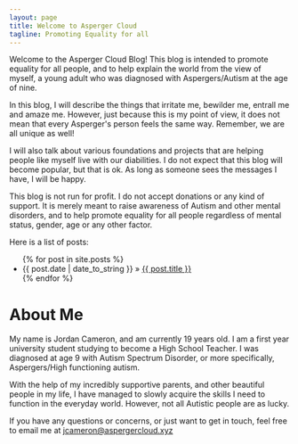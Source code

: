 ```yaml
---
layout: page
title: Welcome to Asperger Cloud
tagline: Promoting Equality for all
---
```

Welcome to the Asperger Cloud Blog!  This blog is intended to promote equality for all people, and to help explain the world from the view of myself, a young adult who was diagnosed with Aspergers/Autism at the age of nine.

In this blog, I will describe the things that irritate me, bewilder me, entrall me and amaze me.  However, just because this is my point of view, it does not mean that every Asperger's person feels the same way.  Remember, we are all unique as well!

I will also talk about various foundations and projects that are helping people like myself live with our diabilities.  I do not expect that this blog will become popular, but that is ok.  As long as someone sees the messages I have, I will be happy.

This blog is not run for profit.  I do not accept donations or any kind of support.  It is merely meant to raise awareness of Autism and other mental disorders, and to help promote equality for all people regardless of mental status, gender, age or any other factor.

Here is a list of posts:
<ul class="posts">
  {% for post in site.posts %}
    <li><span>{{ post.date | date_to_string }}</span> &raquo; <a href="{{ BASE_PATH }}{{ post.url }}">{{ post.title }}</a></li>
  {% endfor %}
</ul>

# About Me
My name is Jordan Cameron, and am currently 19 years old.  I am a first year university student studying to become a High School Teacher.  I was diagnosed at age 9 with Autism Spectrum Disorder, or more specifically, Aspergers/High functioning autism.

With the help of my incredibly supportive parents, and other beautiful people in my life, I have managed to slowly acquire the skills I need to function in the everyday world.  However, not all Autistic people are as lucky.

If you have any questions or concerns, or just want to get in touch, feel free to email me at jcameron@aspergercloud.xyz



